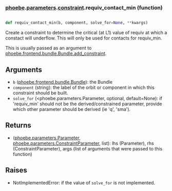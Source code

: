 ### [phoebe](phoebe.md).[parameters](phoebe.parameters.md).[constraint](phoebe.parameters.constraint.md).requiv_contact_min (function)


```py

def requiv_contact_min(b, component, solve_for=None, **kwargs)

```



Create a constraint to determine the critical (at L1) value of
requiv at which a constact will underflow.  This will only be used
for contacts for requiv_min.

This is usually passed as an argument to
 [phoebe.frontend.bundle.Bundle.add_constraint](phoebe.frontend.bundle.Bundle.add_constraint.md).

Arguments
-----------
* `b` ([phoebe.frontend.bundle.Bundle](phoebe.frontend.bundle.Bundle.md)): the Bundle
* `component` (string): the label of the orbit or component in which this
    constraint should be built.
* `solve_for` (&lt;phoebe.parameters.Parameter, optional, default=None): if
    'requiv_min' should not be the derived/constrained parameter, provide which
    other parameter should be derived (ie 'q', 'sma').

Returns
----------
* ([phoebe.parameters.Parameter](phoebe.parameters.Parameter.md), [phoebe.parameters.ConstraintParameter](phoebe.parameters.ConstraintParameter.md), list):
    lhs (Parameter), rhs (ConstraintParameter), args (list of arguments
    that were passed to this function)

Raises
--------
* NotImplementedError: if the value of `solve_for` is not implemented.

